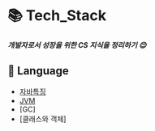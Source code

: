 # 📚 Tech_Stack

##### 개발자로서 성장을 위한 CS 지식을 정리하기 :blush:

## 📘 Language
* [자바특징](/JAVA/Java.md)
* [JVM](/JAVA/Jvm.md)
* [GC]
* [클래스와 객체]
